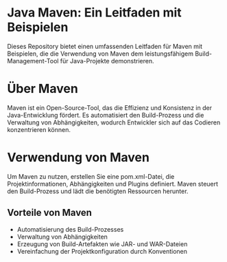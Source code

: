 # Java Maven: Ein Leitfaden mit Beispielen

Dieses Repository bietet einen umfassenden Leitfaden für Maven mit Beispielen, die die Verwendung von Maven dem leistungsfähigem Build-Management-Tool für Java-Projekte demonstrieren.

# Über Maven
Maven ist ein Open-Source-Tool, das die Effizienz und Konsistenz in der Java-Entwicklung fördert. Es automatisiert den Build-Prozess und die Verwaltung von Abhängigkeiten, wodurch Entwickler sich auf das Codieren konzentrieren können.

# Verwendung von Maven
Um Maven zu nutzen, erstellen Sie eine pom.xml-Datei, die Projektinformationen, Abhängigkeiten und Plugins definiert. Maven steuert den Build-Prozess und lädt die benötigten Ressourcen herunter.

## Vorteile von Maven
- Automatisierung des Build-Prozesses
- Verwaltung von Abhängigkeiten
- Erzeugung von Build-Artefakten wie JAR- und WAR-Dateien
- Vereinfachung der Projektkonfiguration durch Konventionen
